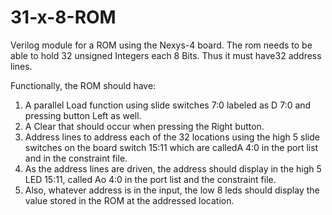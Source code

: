 # 31-x-8-ROM
Verilog module for a ROM using the Nexys-4 board. The rom needs to be able to hold 32 unsigned Integers each 8 Bits. Thus it must have32 address lines.

Functionally, the ROM should have:
1.  A parallel Load function using slide switches 7:0 labeled as D 7:0 and pressing button Left as well. 
2.  A Clear that should occur when pressing the Right button.  
3.  Address lines to address each of the 32 locations using the high 5 slide switches on the board switch 15:11 which are calledA 4:0 in the port list and in the constraint file.
4.  As the address lines are driven, the address should display in the high 5 LED 15:11, called Ao 4:0 in the port list and the constraint file.
5.  Also, whatever address is in the input, the low 8 leds should display the value stored in the ROM at the addressed location.
